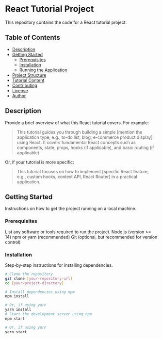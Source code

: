 # React Tutorial Project

This repository contains the code for a React tutorial project.

## Table of Contents

- [Description](#description)
- [Getting Started](#getting-started)
  - [Prerequisites](#prerequisites)
  - [Installation](#installation)
  - [Running the Application](#running-the-application)
- [Project Structure](#project-structure)
- [Tutorial Content](#tutorial-content)
- [Contributing](#contributing)
- [License](#license)
- [Author](#author)

## Description

Provide a brief overview of what this React tutorial covers. For example:

> This tutorial guides you through building a simple [mention the application type, e.g., to-do list, blog, e-commerce product display] using React. It covers fundamental React concepts such as components, state, props, hooks (if applicable), and basic routing (if applicable).

Or, if your tutorial is more specific:

> This tutorial focuses on how to implement [specific React feature, e.g., custom hooks, context API, React Router] in a practical application.

## Getting Started

Instructions on how to get the project running on a local machine.

### Prerequisites

List any software or tools required to run the project.
Node.js (version >= 14)
npm or yarn (recommended)
Git (optional, but recommended for version control) 

### Installation

Step-by-step instructions for installing dependencies.

```bash
# Clone the repository
git clone [your-repository-url]
cd [your-project-directory]

# Install dependencies using npm
npm install

# Or, if using yarn
yarn install
# Start the development server using npm
npm start

# Or, if using yarn
yarn start
